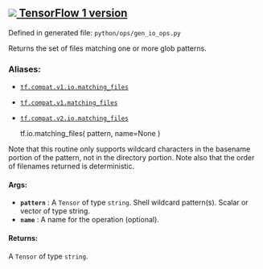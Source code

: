 [ ![](https://tensorflow.google.cn/images/tf_logo_32px.png) TensorFlow 1
version](/versions/r1.15/api_docs/python/tf/io/matching_files)  
---  
  
Defined in generated file: `python/ops/gen_io_ops.py`

Returns the set of files matching one or more glob patterns.

### Aliases:

  * [`tf.compat.v1.io.matching_files`](/api_docs/python/tf/io/matching_files)
  * [`tf.compat.v1.matching_files`](/api_docs/python/tf/io/matching_files)
  * [`tf.compat.v2.io.matching_files`](/api_docs/python/tf/io/matching_files)

    
    
    tf.io.matching_files(
        pattern,
        name=None
    )
    

Note that this routine only supports wildcard characters in the basename
portion of the pattern, not in the directory portion. Note also that the order
of filenames returned is deterministic.

#### Args:

  * **`pattern`** : A `Tensor` of type `string`. Shell wildcard pattern(s). Scalar or vector of type string.
  * **`name`** : A name for the operation (optional).

#### Returns:

A `Tensor` of type `string`.

